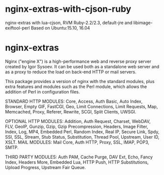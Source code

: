 # nginx-extras-with-cjson-ruby

nginx-extras with lua-cjson, RVM Ruby-2.2/2.3, default-jre and libimage-exiftool-perl
Based on Ubuntu:15.10, 16.04


# nginx-extras
Nginx ("engine X") is a high-performance web and reverse proxy server
created by Igor Sysoev. It can be used both as a standalone web server
and as a proxy to reduce the load on back-end HTTP or mail servers.

This package provides a version of nginx with the standard modules, plus
extra features and modules such as the Perl module, which allows the
addition of Perl in configuration files.

STANDARD HTTP MODULES: Core, Access, Auth Basic, Auto Index, Browser, Empty
GIF, FastCGI, Geo, Limit Connections, Limit Requests, Map, Memcached, Proxy,
Referer, Rewrite, SCGI, Split Clients, UWSGI.

OPTIONAL HTTP MODULES: Addition, Auth Request, Charset, WebDAV, FLV, GeoIP,
Gunzip, Gzip, Gzip Precompression, Headers, Image Filter, Index, Log, MP4,
Embedded Perl, Random Index, Real IP, Secure Link, Spdy, SSI, SSL, Stream,
Stub Status, Substitution, Thread Pool, Upstream, User ID, XSLT.
MAIL MODULES: Mail Core, Auth HTTP, Proxy, SSL, IMAP, POP3, SMTP.

THIRD PARTY MODULES: Auth PAM, Cache Purge, DAV Ext, Echo, Fancy Index,
Headers More, Embedded Lua, HTTP Push, HTTP Substitutions, Upload Progress,
Upstream Fair Queue.
